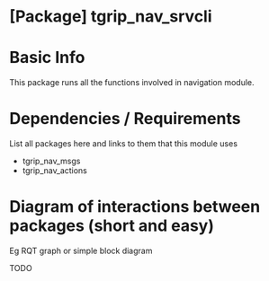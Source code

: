 # [Package] tgrip_nav_srvcli

# Basic Info

This package runs all the functions involved in navigation module.

# Dependencies / Requirements

List all packages here and links to them that this module uses

- tgrip_nav_msgs
- tgrip_nav_actions

# Diagram of interactions between packages (short and easy)

Eg RQT graph or simple block diagram

TODO